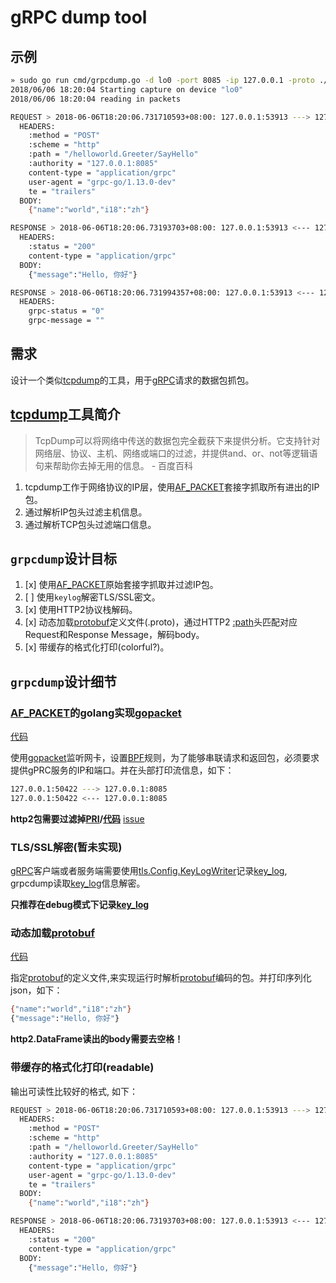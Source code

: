 # gRPC dump tool

## 示例

```sh
» sudo go run cmd/grpcdump.go -d lo0 -port 8085 -ip 127.0.0.1 -proto ./grpc_example/helloworld/helloworld/helloworld.proto
2018/06/06 18:20:04 Starting capture on device "lo0"
2018/06/06 18:20:04 reading in packets

REQUEST > 2018-06-06T18:20:06.731710593+08:00: 127.0.0.1:53913 ---> 127.0.0.1:8085
  HEADERS:
    :method = "POST"
    :scheme = "http"
    :path = "/helloworld.Greeter/SayHello"
    :authority = "127.0.0.1:8085"
    content-type = "application/grpc"
    user-agent = "grpc-go/1.13.0-dev"
    te = "trailers"
  BODY:
    {"name":"world","i18":"zh"}

RESPONSE > 2018-06-06T18:20:06.73193703+08:00: 127.0.0.1:53913 <--- 127.0.0.1:8085
  HEADERS:
    :status = "200"
    content-type = "application/grpc"
  BODY:
    {"message":"Hello, 你好"}

RESPONSE > 2018-06-06T18:20:06.731994357+08:00: 127.0.0.1:53913 <--- 127.0.0.1:8085
  HEADERS:
    grpc-status = "0"
    grpc-message = ""
```

## 需求

设计一个类似[tcpdump][]的工具，用于[gRPC][]请求的数据包抓包。

## [tcpdump][]工具简介

> TcpDump可以将网络中传送的数据包完全截获下来提供分析。它支持针对网络层、协议、主机、网络或端口的过滤，并提供and、or、not等逻辑语句来帮助你去掉无用的信息。 - 百度百科

1. tcpdump工作于网络协议的IP层，使用[AF_PACKET][]套接字抓取所有进出的IP包。
2. 通过解析IP包头过滤主机信息。
3. 通过解析TCP包头过滤端口信息。

## `grpcdump`设计目标

1. [x] 使用[AF_PACKET][]原始套接字抓取并过滤IP包。
2. [ ] 使用`keylog`解密TLS/SSL密文。
3. [x] 使用HTTP2协议栈解码。
4. [x] 动态加载[protobuf][]定义文件(.proto)，通过HTTP2 [:path][]头匹配对应Request和Response Message，解码body。
5. [x] 带缓存的格式化打印(colorful?)。

## `grpcdump`设计细节

### [AF_PACKET][]的golang实现[gopacket][]

[代码](pcap.go)

使用[gopacket][]监听网卡，设置[BPF][]规则，为了能够串联请求和返回包，必须要求提供gPRC服务的IP和端口。并在头部打印流信息，如下：

```sh
127.0.0.1:50422 ---> 127.0.0.1:8085
127.0.0.1:50422 <--- 127.0.0.1:8085
```

**http2包需要过滤掉[PRI][]/[代码](skip.go)** [issue](https://github.com/golang/go/issues/14141)

### TLS/SSL解密(暂未实现)

[gRPC][]客户端或者服务端需要使用[tls.Config.KeyLogWriter](tls.Config)记录[key_log][], grpcdump读取[key_log][]信息解密。

**只推荐在debug模式下记录[key_log][]**


### 动态加载[protobuf][]

[代码](protobuf.go)

指定[protobuf][]的定义文件,来实现运行时解析[protobuf][]编码的包。并打印序列化json，如下：

```sh
{"name":"world","i18":"zh"}
{"message":"Hello, 你好"}
```

**http2.DataFrame读出的body需要去空格！**
　
### 带缓存的格式化打印(readable)

输出可读性比较好的格式, 如下：

```sh
REQUEST > 2018-06-06T18:20:06.731710593+08:00: 127.0.0.1:53913 ---> 127.0.0.1:8085
  HEADERS:
    :method = "POST"
    :scheme = "http"
    :path = "/helloworld.Greeter/SayHello"
    :authority = "127.0.0.1:8085"
    content-type = "application/grpc"
    user-agent = "grpc-go/1.13.0-dev"
    te = "trailers"
  BODY:
    {"name":"world","i18":"zh"}

RESPONSE > 2018-06-06T18:20:06.73193703+08:00: 127.0.0.1:53913 <--- 127.0.0.1:8085
  HEADERS:
    :status = "200"
    content-type = "application/grpc"
  BODY:
    {"message":"Hello, 你好"}
```


[tcpdump]: http://www.tcpdump.org/
[gRPC]: https://grpc.io/
[AF_PACKET]: http://man7.org/linux/man-pages/man7/packet.7.html
[protobuf]: https://developers.google.com/protocol-buffers/
[gopacket]: https://github.com/google/gopacket
[:path]: https://tools.ietf.org/html/rfc3986#section-3.3
[BPF]: https://zh.wikipedia.org/wiki/BPF
[PRI]: https://http2.github.io/http2-spec/#rfc.section.11.6
[tls.Config]: https://godoc.org/crypto/tls#Config
[key_log]: https://developer.mozilla.org/en-US/docs/Mozilla/Projects/NSS/Key_Log_Format